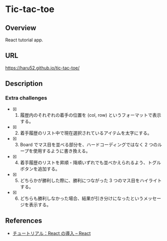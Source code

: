 # Tic-tac-toe

## Overview

React tutorial app.

## URL

<https://haru52.github.io/tic-tac-toe/>

## Description

### Extra challenges

- [x] 1. 履歴内のそれぞれの着手の位置を (col, row) というフォーマットで表示する。
- [x] 2. 着手履歴のリスト中で現在選択されているアイテムを太字にする。
- [x] 3. Board でマス目を並べる部分を、ハードコーディングではなく 2 つのループを使用するように書き換える。
- [x] 4. 着手履歴のリストを昇順・降順いずれでも並べかえられるよう、トグルボタンを追加する。
- [x] 5. どちらかが勝利した際に、勝利につながった 3 つのマス目をハイライトする。
- [x] 6. どちらも勝利しなかった場合、結果が引き分けになったというメッセージを表示する。

## References

- [チュートリアル：React の導入 – React](https://ja.reactjs.org/tutorial/tutorial.html)
